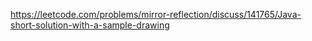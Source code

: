 https://leetcode.com/problems/mirror-reflection/discuss/141765/Java-short-solution-with-a-sample-drawing